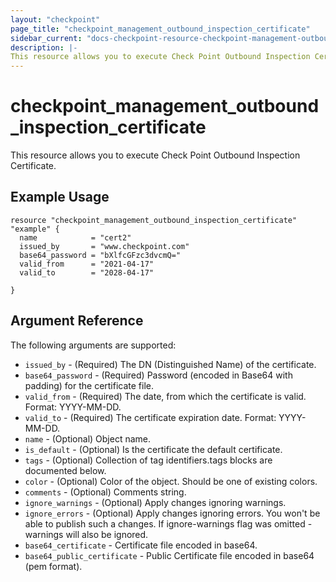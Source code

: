 ```yaml
---
layout: "checkpoint"
page_title: "checkpoint_management_outbound_inspection_certificate"
sidebar_current: "docs-checkpoint-resource-checkpoint-management-outbound-inspection-certificate"
description: |-
This resource allows you to execute Check Point Outbound Inspection Certificate.
---
```


# checkpoint_management_outbound_inspection_certificate

This resource allows you to execute Check Point Outbound Inspection Certificate.

## Example Usage


```hcl
resource "checkpoint_management_outbound_inspection_certificate" "example" {
  name            = "cert2"
  issued_by       = "www.checkpoint.com"
  base64_password = "bXlfcGFzc3dvcmQ="
  valid_from      = "2021-04-17"
  valid_to        = "2028-04-17"
  
}
```

## Argument Reference

The following arguments are supported:

* `issued_by` - (Required) The DN (Distinguished Name) of the certificate. 
* `base64_password` - (Required) Password (encoded in Base64 with padding) for the certificate file. 
* `valid_from` - (Required) The date, from which the certificate is valid. Format: YYYY-MM-DD. 
* `valid_to` - (Required) The certificate expiration date. Format: YYYY-MM-DD. 
* `name` - (Optional) Object name.
* `is_default` - (Optional) Is the certificate the default certificate. 
* `tags` - (Optional) Collection of tag identifiers.tags blocks are documented below.
* `color` - (Optional) Color of the object. Should be one of existing colors. 
* `comments` - (Optional) Comments string. 
* `ignore_warnings` - (Optional) Apply changes ignoring warnings. 
* `ignore_errors` - (Optional) Apply changes ignoring errors. You won't be able to publish such a changes. If ignore-warnings flag was omitted - warnings will also be ignored. 
* `base64_certificate` -  Certificate file encoded in base64.
* `base64_public_certificate` - Public Certificate file encoded in base64 (pem format).